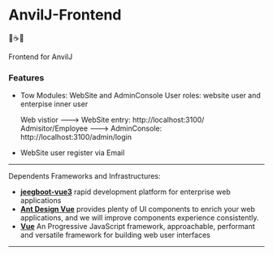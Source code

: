 # AnvilJ-Frontend
️🔨☕️🚀
      
 Frontend for AnvilJ

### Features
-  Tow Modules: WebSite and AdminConsole
  User roles: website user and enterpise inner user 

    Web vistior ---> WebSite entry: http://localhost:3100/  
    Admisitor/Employee ---> AdminConsole: http://localhost:3100/admin/login

-  WebSite user register via Email
***
  Dependents Frameworks and Infrastructures:

 - **[jeegboot-vue3](link:https://github.com/jeecgboot/jeecgboot-vue3)** rapid development platform for enterprise web applications
 - **[Ant Design Vue](link:https://www.antdv.com)** provides plenty of UI components to enrich your web applications, and we will improve components experience consistently.
 - **[Vue](link:https://vuejs.org)** An Progressive JavaScript framework, approachable, performant and versatile framework for building web user interfaces

***
 